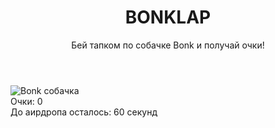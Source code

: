 <!DOCTYPE html>
<html lang="ru">
<head>
<meta charset="UTF-8" />
<meta name="viewport" content="width=device-width, initial-scale=1" />
<title>BONKLAP — Тапалка</title>
<link rel="stylesheet" href="style.css" />
</head>
<body>
  <header>
    <h1>BONKLAP</h1>
    <p>Бей тапком по собачке Bonk и получай очки!</p>
  </header>

  <main>
    <img id="bonk-img" src="https://i.imgur.com/8N8kQpq.png" alt="Bonk собачка" />
    <div id="score">Очки: 0</div>
    <div id="timer">До аирдропа осталось: 60 секунд</div>
    <button id="claim-btn" style="display:none;">Получить аирдроп</button>
  </main>

  <script src="script.js"></script>
</body>
</html>

